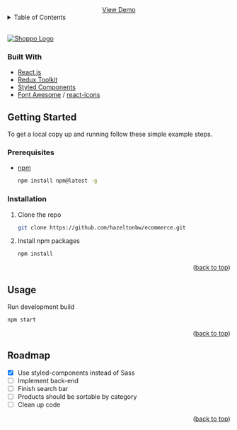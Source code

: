 <div align="center">
    <a href="https://funny-elf-0ba76e.netlify.app/">View Demo</a>
</div>

<!-- TABLE OF CONTENTS -->
<details>
  <summary>Table of Contents</summary>
  <ol>
    <li>
      <a href="#about-the-project">About The Project</a>
      <ul>
        <li><a href="#built-with">Built With</a></li>
      </ul>
    </li>
    <li>
      <a href="#getting-started">Getting Started</a>
      <ul>
        <li><a href="#prerequisites">Prerequisites</a></li>
        <li><a href="#installation">Installation</a></li>
      </ul>
    </li>
    <li><a href="#usage">Usage</a></li>
    <li><a href="#roadmap">Roadmap</a></li>
  </ol>
</details>

<br>

[![Shoppo Logo][product-logo]](https://funny-elf-0ba76e.netlify.app/)


### Built With

* [React.js](https://reactjs.org/)
* [Redux Toolkit](https://redux-toolkit.js.org/)
* [Styled Components](https://styled-components.com/)
* [Font Awesome](https://fontawesome.com/v5/docs/web/use-with/react) / [react-icons](https://react-icons.github.io/react-icons/)

<!-- GETTING STARTED -->
## Getting Started

To get a local copy up and running follow these simple example steps.

### Prerequisites

* [npm](https://docs.npmjs.com/downloading-and-installing-node-js-and-npm) 
  ```bash
  npm install npm@latest -g
  ```

### Installation

1. Clone the repo
   ```sh
   git clone https://github.com/hazeltonbw/ecommerce.git
   ```
2. Install npm packages
   ```sh
   npm install
   ```

<p align="right">(<a href="#top">back to top</a>)</p>



<!-- USAGE EXAMPLES -->
## Usage
Run development build
```sh
npm start
```

<p align="right">(<a href="#top">back to top</a>)</p>



<!-- ROADMAP -->
## Roadmap

- [x] Use styled-components instead of Sass
- [ ] Implement back-end
- [ ] Finish search bar
- [ ] Products should be sortable by category
- [ ] Clean up code

<p align="right">(<a href="#top">back to top</a>)</p>


<!-- MARKDOWN LINKS & IMAGES -->
<!-- https://www.markdownguide.org/basic-syntax/#reference-style-links -->
[product-logo]: https://i.imgur.com/BT7ifr3.png
